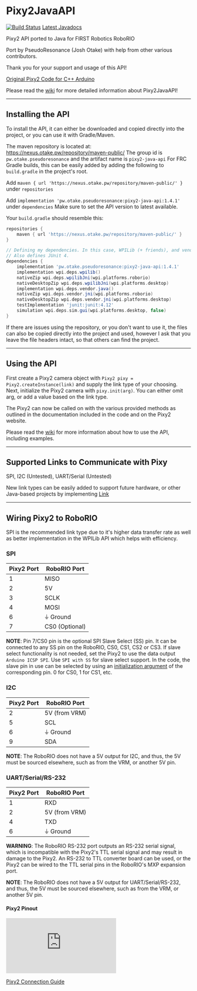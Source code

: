 # Pixy2JavaAPI

[![Build Status](https://ci.otake.pw/buildStatus/icon?job=Pixy2JavaAPI&subject=Jenkins)](https://ci.otake.pw/job/Pixy2JavaAPI/)
[Latest Javadocs](https://ci.otake.pw/job/Pixy2JavaAPI/javadoc/index.html?overview-tree.html)

Pixy2 API ported to Java for FIRST Robotics RoboRIO

Port by PseudoResonance (Josh Otake) with help from other various contributors.

Thank you for your support and usage of this API!

[Original Pixy2 Code for C++ Arduino](https://github.com/charmedlabs/pixy2/tree/master/src/host/arduino/libraries/Pixy2)

Please read the [wiki](https://github.com/PseudoResonance/Pixy2JavaAPI/wiki) for more detailed information about Pixy2JavaAPI!

---
## Installing the API
To install the API, it can either be downloaded and copied directly into the project, or you can use it with Gradle/Maven.

The maven repository is located at: https://nexus.otake.pw/repository/maven-public/ The group id is `pw.otake.pseudoresonance` and the artifact name is `pixy2-java-api` For FRC Gradle builds, this can be easily added by adding the following to `build.gradle` in the project's root.

Add `maven { url 'https://nexus.otake.pw/repository/maven-public/' }` under `repositories`

Add `implementation 'pw.otake.pseudoresonance:pixy2-java-api:1.4.1'` under `dependencies` Make sure to set the API version to latest available.

Your `build.gradle` should resemble this:

```gradle
repositories {
    maven { url 'https://nexus.otake.pw/repository/maven-public/' }
}

// Defining my dependencies. In this case, WPILib (+ friends), and vendor libraries.
// Also defines JUnit 4.
dependencies {
    implementation 'pw.otake.pseudoresonance:pixy2-java-api:1.4.1'
    implementation wpi.deps.wpilib()
    nativeZip wpi.deps.wpilibJni(wpi.platforms.roborio)
    nativeDesktopZip wpi.deps.wpilibJni(wpi.platforms.desktop)
    implementation wpi.deps.vendor.java()
    nativeZip wpi.deps.vendor.jni(wpi.platforms.roborio)
    nativeDesktopZip wpi.deps.vendor.jni(wpi.platforms.desktop)
    testImplementation 'junit:junit:4.12'
    simulation wpi.deps.sim.gui(wpi.platforms.desktop, false)
}
```

If there are issues using the repository, or you don't want to use it, the files can also be copied directly into the project and used, however I ask that you leave the file headers intact, so that others can find the project.

---
## Using the API
First create a Pixy2 camera object with `Pixy2 pixy = Pixy2.createInstance(link)` and supply the link type of your choosing. Next, initialize the Pixy2 camera with `pixy.init(arg)`. You can either omit arg, or add a value based on the link type.

The Pixy2 can now be called on with the various provided methods as outlined in the documentation included in the code and on the Pixy2 website.

Please read the [wiki](https://github.com/PseudoResonance/Pixy2JavaAPI/wiki/Using-the-API) for more information about how to use the API, including examples.

---
## Supported Links to Communicate with Pixy
SPI, I2C (Untested), UART/Serial (Untested)

New link types can be easily added to support future hardware, or other Java-based projects by implementing [Link](https://github.com/PseudoResonance/Pixy2JavaAPI/blob/master/src/main/java/io/github/pseudoresonance/pixy2api/links/Link.java)

---
## Wiring Pixy2 to RoboRIO
SPI is the recommended link type due to it's higher data transfer rate as well as better implementation in the WPILib API which helps with efficiency.

### SPI
| Pixy2 Port | RoboRIO Port |
| --- | --- |
| 1 | MISO |
| 2 | 5V |
| 3 | SCLK |
| 4 | MOSI |
| 6 | ⏚ Ground |
| 7 | CS0 (Optional) |

**NOTE**: Pin 7/CS0 pin is the optional SPI Slave Select (SS) pin. It can be connected to any SS pin on the RoboRIO, CS0, CS1, CS2 or CS3. If slave select functionality is not needed, set the Pixy2 to use the data output `Arduino ICSP SPI`. Use `SPI with SS` for slave select support. In the code, the slave pin in use can be selected by using an [initialization argument](#using-the-api) of the corresponding pin. 0 for CS0, 1 for CS1, etc.

### I2C
| Pixy2 Port | RoboRIO Port |
| --- | --- |
| 2 | 5V (from VRM) |
| 5 | SCL |
| 6 | ⏚ Ground |
| 9 | SDA |

**NOTE**: The RoboRIO does not have a 5V output for I2C, and thus, the 5V must be sourced elsewhere, such as from the VRM, or another 5V pin.

### UART/Serial/RS-232
| Pixy2 Port | RoboRIO Port |
| --- | --- |
| 1 | RXD |
| 2 | 5V (from VRM) |
| 4 | TXD |
| 6 | ⏚ Ground |

**WARNING**: The RoboRIO RS-232 port outputs an RS-232 serial signal, which is incompatible with the Pixy2's TTL serial signal and may result in damage to the Pixy2. An RS-232 to TTL converter board can be used, or the Pixy2 can be wired to the TTL serial pins in the RoboRIO's MXP expansion port.

**NOTE**: The RoboRIO does not have a 5V output for UART/Serial/RS-232, and thus, the 5V must be sourced elsewhere, such as from the VRM, or another 5V pin.

#### Pixy2 Pinout
![Pixy2 Pinout](https://docs.pixycam.com/wiki/lib/exe/fetch.php?w=640&tok=f1a03d&media=wiki:v2:image_248_2.jpg "Pixy2 Pinout")

[Pixy2 Connection Guide](https://docs.pixycam.com/wiki/doku.php?id=wiki:v2:i_don-27t_see_my_controller_supported_what_do_i_do "Pixy2 Connection Guide")
